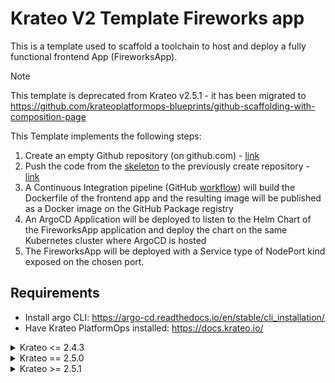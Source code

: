 # Krateo V2 Template Fireworks app

This is a template used to scaffold a toolchain to host and deploy a fully functional frontend App (FireworksApp).

> [!NOTE]
> This template is deprecated from Krateo v2.5.1 - it has been migrated to https://github.com/krateoplatformops-blueprints/github-scaffolding-with-composition-page

This Template implements the following steps:
1. Create an empty Github repository (on github.com) - [link](https://github.com/krateoplatformops/krateo-v2-template-fireworksapp/blob/main/chart/templates/git-repo.yaml)
2. Push the code from the [skeleton](https://github.com/krateoplatformops/krateo-v2-template-fireworksapp/tree/main/skeleton) to the previously create repository - [link](https://github.com/krateoplatformops/krateo-v2-template-fireworksapp/blob/main/chart/templates/git-clone.yaml)
3. A Continuous Integration pipeline (GitHub [workflow](https://github.com/krateoplatformops/krateo-v2-template-fireworksapp/blob/main/skeleton/.github/workflows/ci.yml)) will build the Dockerfile of the frontend app and the resulting image will be published as a Docker image on the GitHub Package registry
4. An ArgoCD Application will be deployed to listen to the Helm Chart of the FireworksApp application and deploy the chart on the same Kubernetes cluster where ArgoCD is hosted
5. The FireworksApp will be deployed with a Service type of NodePort kind exposed on the chosen port.

## Requirements

- Install argo CLI: https://argo-cd.readthedocs.io/en/stable/cli_installation/
- Have Krateo PlatformOps installed: https://docs.krateo.io/

<details>
  <summary>Krateo <= 2.4.3</summary>

  ### Setup toolchain on krateo-system namespace

  ```sh
  helm repo add krateo https://charts.krateo.io
  helm repo update krateo
  helm install github-provider krateo/github-provider --namespace krateo-system --create-namespace --wait --version 0.2.2
  helm install git-provider krateo/git-provider --namespace krateo-system --create-namespace --wait --version 0.10.1
  helm repo add argo https://argoproj.github.io/argo-helm
  helm repo update argo
  helm install argocd argo/argo-cd --namespace krateo-system --create-namespace --wait --version 8.0.17
  ```

  ### Create a *krateo-account* user on ArgoCD

  ```sh
  kubectl patch configmap argocd-cm -n krateo-system --patch '{"data": {"accounts.krateo-account": "apiKey, login"}}'
  kubectl patch configmap argocd-rbac-cm -n krateo-system --patch '{"data": {"policy.default": "role:readonly"}}'
  ```

  ### Generate a token for *krateo-account* user

  In order to generate a token, follow this instructions:

  ```sh
  kubectl port-forward service/argocd-server -n krateo-system 8443:443
  ```

  Open a new terminal and execute the following commands:

  ```sh
  PASSWORD=$(kubectl -n krateo-system get secret argocd-initial-admin-secret -o jsonpath="{.data.password}" | base64 -d)
  argocd login localhost:8443 --insecure --username admin --password $PASSWORD
  argocd account list
  TOKEN=$(argocd account generate-token --account krateo-account)

  cat <<EOF | kubectl apply -f -
  apiVersion: v1
  kind: Secret
  type: Opaque
  metadata:
    name: argocd-endpoint
    namespace: krateo-system
  stringData:
    insecure: "true"
    server-url: https://argocd-server.krateo-system.svc:443
    token: $TOKEN
  EOF
  ```

  ### Generate a token for GitHub user

  In order to generate a token, follow this instructions: https://docs.github.com/en/authentication/keeping-your-account-and-data-secure/managing-your-personal-access-tokens#creating-a-personal-access-token-classic

  Give the following permissions: delete:packages, delete_repo, repo, workflow, write:packages

  Substitute the <PAT> value with the generated token:

  ```sh
  cat <<EOF | kubectl apply -f -
  apiVersion: v1
  stringData:
    token: <PAT>
  kind: Secret
  metadata:
    name: github-repo-creds
    namespace: krateo-system
  type: Opaque
  EOF
  ```

  ### Create a *fireworksapp-system* namespace

  ```sh
  kubectl create ns fireworksapp-system
  ```

  ## How to install

  ```sh
  kubectl apply -f https://raw.githubusercontent.com/krateoplatformops/krateo-v2-template-fireworksapp/refs/tags/1.1.15/compositiondefinition.yaml
  kubectl apply -f https://raw.githubusercontent.com/krateoplatformops/krateo-v2-template-fireworksapp/refs/tags/1.1.15/customform.yaml
  ```

</details>

<details>
  <summary>Krateo == 2.5.0</summary>

  ### Setup toolchain on krateo-system namespace

  ```sh
  helm repo add krateo https://charts.krateo.io
  helm repo update krateo
  helm install github-provider-kog krateo/github-provider-kog --namespace krateo-system --create-namespace --wait --version 0.0.7
  helm install git-provider krateo/git-provider --namespace krateo-system --create-namespace --wait --version 0.10.1
  helm repo add argo https://argoproj.github.io/argo-helm
  helm repo update argo
  helm install argocd argo/argo-cd --namespace krateo-system --create-namespace --wait --version 8.0.17
  ```

  ### Create a *krateo-account* user on ArgoCD

  ```sh
  kubectl patch configmap argocd-cm -n krateo-system --patch '{"data": {"accounts.krateo-account": "apiKey, login"}}'
  kubectl patch configmap argocd-rbac-cm -n krateo-system --patch '{"data": {"policy.default": "role:readonly"}}'
  ```

  ### Generate a token for *krateo-account* user

  In order to generate a token, follow this instructions:

  ```sh
  kubectl port-forward service/argocd-server -n krateo-system 8443:443
  ```

  Open a new terminal and execute the following commands:

  ```sh
  PASSWORD=$(kubectl -n krateo-system get secret argocd-initial-admin-secret -o jsonpath="{.data.password}" | base64 -d)
  argocd login localhost:8443 --insecure --username admin --password $PASSWORD
  argocd account list
  TOKEN=$(argocd account generate-token --account krateo-account)

  cat <<EOF | kubectl apply -f -
  apiVersion: v1
  kind: Secret
  type: Opaque
  metadata:
    name: argocd-endpoint
    namespace: krateo-system
  stringData:
    insecure: "true"
    server-url: https://argocd-server.krateo-system.svc:443
    token: $TOKEN
  EOF
  ```

  ### Generate a token for GitHub user

  In order to generate a token, follow this instructions: https://docs.github.com/en/authentication/keeping-your-account-and-data-secure/managing-your-personal-access-tokens#creating-a-personal-access-token-classic

  Give the following permissions: delete:packages, delete_repo, repo, workflow, write:packages

  Substitute the <PAT> value with the generated token:

  ```sh
  cat <<EOF | kubectl apply -f -
  apiVersion: v1
  stringData:
    token: <PAT>
  kind: Secret
  metadata:
    name: github-repo-creds
    namespace: krateo-system
  type: Opaque
  EOF
  ```

  ### Wait for GitHub Provider to be ready

  ```sh
  until kubectl get deployment github-provider-kog-repo-controller -n krateo-system &>/dev/null; do
    echo "Waiting for Repo controller deployment to be created..."
    sleep 5
  done
  kubectl wait deployments github-provider-kog-repo-controller --for condition=Available=True --namespace krateo-system --timeout=300s

  ```

  ### Create a *fireworksapp-system* namespace

  ```sh
  kubectl create ns fireworksapp-system
  ```

  ### Create a BearerAuth Custom Resource

  Create a BearerAuth Custom Resource to make the GitHub Provider able to authenticate with the GitHub API using the previously created token.

  ```sh
  cat <<EOF | kubectl apply -f -
  apiVersion: github.kog.krateo.io/v1alpha1
  kind: BearerAuth
  metadata:
    name: bearer-github-ref
    namespace: fireworksapp-system
  spec:
    tokenRef:
      key: token
      name: github-repo-creds
      namespace: krateo-system
  EOF
  ```

  ## How to install

  ```sh
  kubectl apply -f https://raw.githubusercontent.com/krateoplatformops/krateo-v2-template-fireworksapp/refs/tags/2.0.2/portal/compositiondefinition.yaml
  kubectl apply -f https://raw.githubusercontent.com/krateoplatformops/krateo-v2-template-fireworksapp/refs/tags/2.0.2/portal/restaction.fireworksapp-compositiondefinition.yaml
  ```

  ## Form not ordered in alphabetical order

  ```sh
  kubectl apply -f https://raw.githubusercontent.com/krateoplatformops/krateo-v2-template-fireworksapp/refs/tags/2.0.2/portal/not-ordered/button.fireworksapp-template-panel-button-schema-notordered.yaml
  kubectl apply -f https://raw.githubusercontent.com/krateoplatformops/krateo-v2-template-fireworksapp/refs/tags/2.0.2/portal/not-ordered/form.fireworksapp-form-notordered.yaml
  kubectl apply -f https://raw.githubusercontent.com/krateoplatformops/krateo-v2-template-fireworksapp/refs/tags/2.0.2/portal/not-ordered/panel.fireworksapp-template-panel-schema-notordered.yaml
  kubectl apply -f https://raw.githubusercontent.com/krateoplatformops/krateo-v2-template-fireworksapp/refs/tags/2.0.2/portal/not-ordered/paragraph.fireworksapp-template-panel-paragraph-schema-notordered.yaml
  kubectl apply -f https://raw.githubusercontent.com/krateoplatformops/krateo-v2-template-fireworksapp/refs/tags/2.0.2/portal/not-ordered/restaction.fireworksapp-schema-notordered.yaml
  kubectl apply -f https://raw.githubusercontent.com/krateoplatformops/krateo-v2-template-fireworksapp/refs/tags/2.0.2/portal/not-ordered/restaction.fireworksapp-template-restaction-cleanup-schema-notordered.yaml
  ```

  ## Form ordered in alphabetical order

  ```sh
  kubectl apply -f https://raw.githubusercontent.com/krateoplatformops/krateo-v2-template-fireworksapp/refs/tags/2.0.2/portal/ordered/button.fireworksapp-template-panel-button-schema-ordered.yaml
  kubectl apply -f https://raw.githubusercontent.com/krateoplatformops/krateo-v2-template-fireworksapp/refs/tags/2.0.2/portal/ordered/form.fireworksapp-form-ordered.yaml
  kubectl apply -f https://raw.githubusercontent.com/krateoplatformops/krateo-v2-template-fireworksapp/refs/tags/2.0.2/portal/ordered/panel.fireworksapp-template-panel-schema-ordered.yaml
  kubectl apply -f https://raw.githubusercontent.com/krateoplatformops/krateo-v2-template-fireworksapp/refs/tags/2.0.2/portal/ordered/paragraph.fireworksapp-template-panel-paragraph-schema-ordered.yaml
  kubectl apply -f https://raw.githubusercontent.com/krateoplatformops/krateo-v2-template-fireworksapp/refs/tags/2.0.2/portal/ordered/restaction.fireworksapp-schema-ordered.yaml
  kubectl apply -f https://raw.githubusercontent.com/krateoplatformops/krateo-v2-template-fireworksapp/refs/tags/2.0.2/portal/ordered/restaction.fireworksapp-template-restaction-cleanup-schema-ordered.yaml
  ```

</details>

<details>
  <summary>Krateo >= 2.5.1</summary>

  ### Setup toolchain on krateo-system namespace

  ```sh
  helm repo add krateo https://charts.krateo.io
  helm repo update krateo
  helm install github-provider-kog krateo/github-provider-kog --namespace krateo-system --create-namespace --wait --version 0.0.7
  helm install git-provider krateo/git-provider --namespace krateo-system --create-namespace --wait --version 0.10.1
  helm repo add argo https://argoproj.github.io/argo-helm
  helm repo update argo
  helm install argocd argo/argo-cd --namespace krateo-system --create-namespace --wait --version 8.0.17
  ```

  ### Create a *krateo-account* user on ArgoCD

  ```sh
  kubectl patch configmap argocd-cm -n krateo-system --patch '{"data": {"accounts.krateo-account": "apiKey, login"}}'
  kubectl patch configmap argocd-rbac-cm -n krateo-system --patch '{"data": {"policy.default": "role:readonly"}}'
  ```

  ### Generate a token for *krateo-account* user

  In order to generate a token, follow this instructions:

  ```sh
  kubectl port-forward service/argocd-server -n krateo-system 8443:443
  ```

  Open a new terminal and execute the following commands:

  ```sh
  PASSWORD=$(kubectl -n krateo-system get secret argocd-initial-admin-secret -o jsonpath="{.data.password}" | base64 -d)
  argocd login localhost:8443 --insecure --username admin --password $PASSWORD
  argocd account list
  TOKEN=$(argocd account generate-token --account krateo-account)

  cat <<EOF | kubectl apply -f -
  apiVersion: v1
  kind: Secret
  type: Opaque
  metadata:
    name: argocd-endpoint
    namespace: krateo-system
  stringData:
    insecure: "true"
    server-url: https://argocd-server.krateo-system.svc:443
    token: $TOKEN
  EOF
  ```

  ### Generate a token for GitHub user

  In order to generate a token, follow this instructions: https://docs.github.com/en/authentication/keeping-your-account-and-data-secure/managing-your-personal-access-tokens#creating-a-personal-access-token-classic

  Give the following permissions: delete:packages, delete_repo, repo, workflow, write:packages

  Substitute the <PAT> value with the generated token:

  ```sh
  cat <<EOF | kubectl apply -f -
  apiVersion: v1
  stringData:
    token: <PAT>
  kind: Secret
  metadata:
    name: github-repo-creds
    namespace: krateo-system
  type: Opaque
  EOF
  ```

  ### Wait for GitHub Provider to be ready

  ```sh
  until kubectl get deployment github-provider-kog-repo-controller -n krateo-system &>/dev/null; do
    echo "Waiting for Repo controller deployment to be created..."
    sleep 5
  done
  kubectl wait deployments github-provider-kog-repo-controller --for condition=Available=True --namespace krateo-system --timeout=300s

  ```

  ### Create a *fireworksapp-system* namespace

  ```sh
  kubectl create ns fireworksapp-system
  ```

  ### Create a BearerAuth Custom Resource

  Create a BearerAuth Custom Resource to make the GitHub Provider able to authenticate with the GitHub API using the previously created token.

  ```sh
  cat <<EOF | kubectl apply -f -
  apiVersion: github.kog.krateo.io/v1alpha1
  kind: BearerAuth
  metadata:
    name: bearer-github-ref
    namespace: fireworksapp-system
  spec:
    tokenRef:
      key: token
      name: github-repo-creds
      namespace: krateo-system
  EOF
  ```

  ## How to install

  ### Install using Krateo Composable Operation

  Install the CompositionDefinition for the *Blueprint*:

  ```sh
  cat <<EOF | kubectl apply -f -
  apiVersion: core.krateo.io/v1alpha1
  kind: CompositionDefinition
  metadata:
    name: fireworksapp
    namespace: fireworksapp-system
  spec:
    chart:
      repo: fireworks-app
      url: https://charts.krateo.io
      version: 2.0.3
  EOF
  ```

  Install the Blueprint using, as metadata.name, the *Composition* name (the Helm Chart name of the composition):

  ```sh
  cat <<EOF | kubectl apply -f -
  apiVersion: composition.krateo.io/v2-0-3
  kind: FireworksApp
  metadata:
    name: 2-5-0
    namespace: fireworksapp-system
  spec:
    app:
      service:
        port: 31180
        type: NodePort
    argocd:
      application:
        destination:
          namespace: fireworks-app
          server: https://kubernetes.default.svc
        project: default
        source:
          path: chart/
        syncPolicy:
          automated:
            prune: true
            selfHeal: true
      namespace: krateo-system
    git:
      deletionPolicy: Orphan
      fromRepo:
        branch: main
        credentials:
          authMethod: generic
          secretRef:
            key: token
            name: github-repo-creds
            namespace: krateo-system
        name: krateo-v2-template-fireworksapp
        org: krateoplatformops
        path: skeleton/
        scmUrl: https://github.com
      insecure: true
      toRepo:
        apiUrl: https://api.github.com
        branch: main
        credentials:
          authMethod: generic
          secretRef:
            key: token
            name: github-repo-creds
            namespace: krateo-system
        deletionPolicy: delete
        initialize: true
        name: 2-5-0
        org: krateoplatformops-archive
        path: /
        private: false
        scmUrl: https://github.com
      unsupportedCapabilities: true
  EOF
  ```

  ### Install using Krateo Composable Portal

  ```sh
  cat <<EOF | kubectl apply -f -
  apiVersion: core.krateo.io/v1alpha1
  kind: CompositionDefinition
  metadata:
    name: portal-blueprint-page
    namespace: krateo-system
  spec:
    chart:
      repo: portal-blueprint-page
      url: https://marketplace.krateo.io
      version: 1.0.0
  EOF
  ```

  Install the Blueprint using, as metadata.name, the *Blueprint* name (the Helm Chart name of the blueprint):

  ```sh
  cat <<EOF | kubectl apply -f -
  apiVersion: composition.krateo.io/v1-0-0
  kind: PortalBlueprintPage
  metadata:
    name: fireworks-app
    namespace: krateo-system
  spec:
    blueprint:
      version: 2.0.3 # this is the Blueprint version
      hasPage: true
    form:
      alphabeticalOrder: false
    panel:
      title: FireworksApp
      icon:
        name: fa-cubes
  EOF

</details>